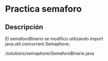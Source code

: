 # Practica semaforo 

## Descripción
El semaforoBinario se modifico utilizando
import java.util.concurrent.Semaphore;

/solutions/semaphore/SemaforoBinario.java
